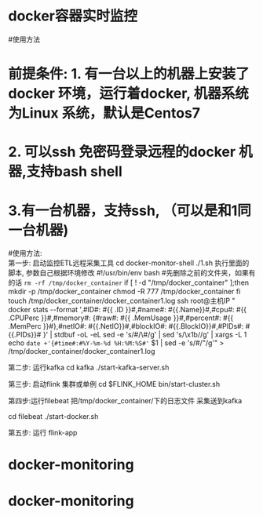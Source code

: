 # docker容器实时监控

#使用方法 
# 前提条件: 1. 有一台以上的机器上安装了docker 环境，运行着docker,  机器系统为Linux 系统，默认是Centos7
#          2. 可以ssh 免密码登录远程的docker 机器,支持bash shell
#
#
#          3.有一台机器，支持ssh, （可以是和1同一台机器)


#使用方法:  
第一步: 启动监控ETL远程采集工具
cd docker-monitor-shell
./1.sh
执行里面的脚本, 参数自己根据环境修改
#!/usr/bin/env bash
#先删除之前的文件夹，如果有的话
`rm -rf /tmp/docker_container`
if [ ! -d "/tmp/docker_container" ];then
    mkdir -p /tmp/docker_container
    chmod -R 777 /tmp/docker_container
fi
touch /tmp/docker_container/docker_container1.log
ssh root@主机IP " docker stats  --format ',#ID#: #{{ .ID }}#,#name#: #{{.Name}}#,#cpu#: #{{ .CPUPerc }}#,#memory#: {#raw#: #{{ .MemUsage }}#,#percent#: #{{ .MemPerc }}#},#netIO#: #{{.NetIO}}#,#blockIO#: #{{.BlockIO}}#,#PIDs#: #{{.PIDs}}# }' | stdbuf -oL -eL  sed -e  's/\#/\\\#/g' | sed 's/\x1b//g' |   xargs -L 1 echo `date +'{#time#:#%Y-%m-%d %H:%M:%S#'` $1  | sed -e  's/#/\"/g'" > /tmp/docker_container/docker_container1.log


第二步:
运行kafka
cd kafka
./start-kafka-server.sh

第三步:
启动flink 集群或单例
cd $FLINK_HOME
bin/start-cluster.sh


第四步:运行filebeat    把/tmp/docker_container/下的日志文件 采集送到kafka

cd filebeat
./start-docker.sh

第五步:
运行 flink-app



# docker-monitoring
# docker-monitoring
